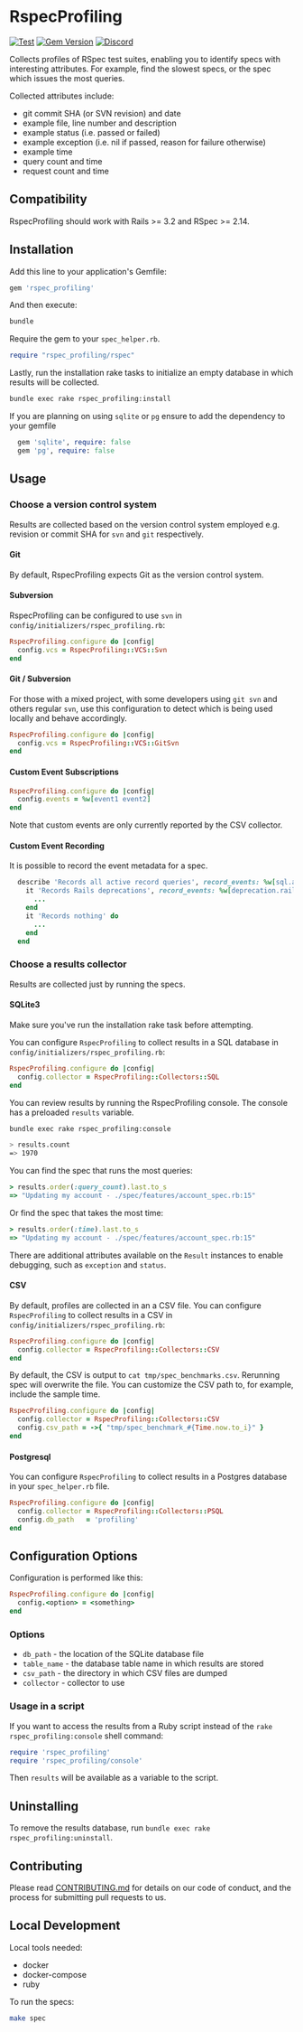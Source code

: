 # RspecProfiling

[![Test](https://github.com/procore-oss/rspec_profiling/actions/workflows/test.yaml/badge.svg?branch=main)](https://github.com/procore-oss/rspec_profiling/actions/workflows/test.yaml)
[![Gem Version](https://badge.fury.io/rb/rspec_profiling.svg)](https://badge.fury.io/rb/rspec_profiling)
[![Discord](https://img.shields.io/badge/Chat-EDEDED?logo=discord)](https://discord.gg/PbntEMmWws) 


Collects profiles of RSpec test suites, enabling you to identify specs
with interesting attributes. For example, find the slowest specs, or the
spec which issues the most queries.

Collected attributes include:

- git commit SHA (or SVN revision) and date
- example file, line number and description
- example status (i.e. passed or failed)
- example exception (i.e. nil if passed, reason for failure otherwise)
- example time
- query count and time
- request count and time

## Compatibility

RspecProfiling should work with Rails >= 3.2 and RSpec >= 2.14.

## Installation

Add this line to your application's Gemfile:

```ruby
gem 'rspec_profiling'
```

And then execute:

```bash
bundle
```

Require the gem to your `spec_helper.rb`.

```ruby
require "rspec_profiling/rspec"
```

Lastly, run the installation rake tasks to initialize an empty database in
which results will be collected.

```bash
bundle exec rake rspec_profiling:install
```

If you are planning on using `sqlite` or `pg` ensure to add the dependency to your gemfile

```ruby
  gem 'sqlite', require: false
  gem 'pg', require: false
```

## Usage

### Choose a version control system

Results are collected based on the version control system employed e.g. revision or commit SHA for `svn` and `git` respectively.

#### Git

By default, RspecProfiling expects Git as the version control system.

#### Subversion

RspecProfiling can be configured to use `svn` in `config/initializers/rspec_profiling.rb`:

```Ruby
RspecProfiling.configure do |config|
  config.vcs = RspecProfiling::VCS::Svn
end
```

#### Git / Subversion

For those with a mixed project, with some developers using `git svn` and others regular `svn`, use this configuration to detect which is being used locally and behave accordingly.

```Ruby
RspecProfiling.configure do |config|
  config.vcs = RspecProfiling::VCS::GitSvn
end
```

#### Custom Event Subscriptions

```Ruby
RspecProfiling.configure do |config|
  config.events = %w[event1 event2]
end
```

Note that custom events are only currently reported by the CSV collector.

#### Custom Event Recording

It is possible to record the event metadata for a spec.

```Ruby
  describe 'Records all active record queries', record_events: %w[sql.active_record] do
    it 'Records Rails deprecations', record_events: %w[deprecation.rails] do
      ...
    end
    it 'Records nothing' do
      ...
    end
  end
```

### Choose a results collector

Results are collected just by running the specs.

#### SQLite3

Make sure you've run the installation rake task before attempting.

You can configure `RspecProfiling` to collect results in a SQL database in `config/initializers/rspec_profiling.rb`:

```Ruby
RspecProfiling.configure do |config|
  config.collector = RspecProfiling::Collectors::SQL
end
```

You can review results by running the RspecProfiling console.
The console has a preloaded `results` variable.

```bash
bundle exec rake rspec_profiling:console

> results.count
=> 1970
```

You can find the spec that runs the most queries:

```ruby
> results.order(:query_count).last.to_s
=> "Updating my account - ./spec/features/account_spec.rb:15"
```

Or find the spec that takes the most time:

```ruby
> results.order(:time).last.to_s
=> "Updating my account - ./spec/features/account_spec.rb:15"
```

There are additional attributes available on the `Result` instances to enable
debugging, such as `exception` and `status`.

#### CSV

By default, profiles are collected in an a CSV file. You can configure `RspecProfiling` to collect results in a CSV in `config/initializers/rspec_profiling.rb`:

```Ruby
RspecProfiling.configure do |config|
  config.collector = RspecProfiling::Collectors::CSV
end
```

By default, the CSV is output to `cat tmp/spec_benchmarks.csv`.
Rerunning spec will overwrite the file. You can customize the CSV path
to, for example, include the sample time.

```Ruby
RspecProfiling.configure do |config|
  config.collector = RspecProfiling::Collectors::CSV
  config.csv_path = ->{ "tmp/spec_benchmark_#{Time.now.to_i}" }
end
```

#### Postgresql

You can configure `RspecProfiling` to collect results in a Postgres database
in your `spec_helper.rb` file.

```Ruby
RspecProfiling.configure do |config|
  config.collector = RspecProfiling::Collectors::PSQL
  config.db_path   = 'profiling'
end
```

## Configuration Options

Configuration is performed like this:

```Ruby
RspecProfiling.configure do |config|
  config.<option> = <something>
end
```

### Options

- `db_path` - the location of the SQLite database file
- `table_name` - the database table name in which results are stored
- `csv_path` - the directory in which CSV files are dumped
- `collector` - collector to use

### Usage in a script

If you want to access the results from a Ruby script instead of the `rake rspec_profiling:console` shell command:

```ruby
require 'rspec_profiling'
require 'rspec_profiling/console'
```

Then `results` will be available as a variable to the script.

## Uninstalling

To remove the results database, run `bundle exec rake rspec_profiling:uninstall`.

## Contributing

Please read [CONTRIBUTING.md](CONTRIBUTING.md) for details on our code of conduct, and the process for submitting pull requests to us.

## Local Development

Local tools needed:

- docker
- docker-compose
- ruby

To run the specs:

```bash
make spec
```
